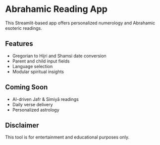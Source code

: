 
# Abrahamic Reading App

This Streamlit-based app offers personalized numerology and Abrahamic esoteric readings.

## Features

- Gregorian to Hijri and Shamsi date conversion
- Parent and child input fields
- Language selection
- Modular spiritual insights

## Coming Soon

- AI-driven Jafr & Simiyā readings
- Daily verse delivery
- Personalized astrology

## Disclaimer

This tool is for entertainment and educational purposes only.
